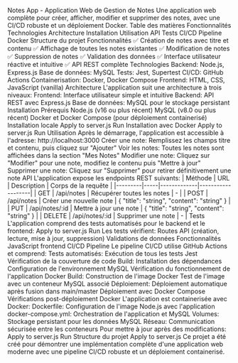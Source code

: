Notes App - Application Web de Gestion de Notes
Une application web complète pour créer, afficher, modifier et supprimer des notes, avec une CI/CD robuste et un déploiement Docker.
Table des matières
Fonctionnalités
Technologies
Architecture
Installation
Utilisation
API
Tests
CI/CD Pipeline
Docker
Structure du projet
Fonctionnalités
✅ Création de notes avec titre et contenu
✅ Affichage de toutes les notes existantes
✅ Modification de notes
✅ Suppression de notes
✅ Validation des données
✅ Interface utilisateur réactive et intuitive
✅ API REST complète
Technologies
Backend: Node.js, Express.js
Base de données: MySQL
Tests: Jest, Supertest
CI/CD: GitHub Actions
Containerisation: Docker, Docker Compose
Frontend: HTML, CSS, JavaScript (vanilla)
Architecture
L'application suit une architecture à trois niveaux:
Frontend: Interface utilisateur simple et intuitive
Backend: API REST avec Express.js
Base de données: MySQL pour le stockage persistant
Installation
Prérequis
Node.js (v16 ou plus récent)
MySQL (v8.0 ou plus récent)
Docker et Docker Compose (pour déploiement containerisé)
Installation locale
Apply to server.js
Run
Installation avec Docker
Apply to server.js
Run
Utilisation
Après le démarrage, l'application est accessible à l'adresse: http://localhost:3000
Créer une note: Remplissez les champs titre et contenu, puis cliquez sur "Ajouter"
Voir les notes: Toutes les notes sont affichées dans la section "Mes Notes"
Modifier une note: Cliquez sur "Modifier" pour une note, modifiez le contenu puis "Mettre à jour"
Supprimer une note: Cliquez sur "Supprimer" pour retirer définitivement une note
API
L'application expose les endpoints REST suivants:
| Méthode | URL | Description | Corps de la requête |
|---------|-----|-------------|-------------------|
| GET | /api/notes | Récupérer toutes les notes | - |
| POST | /api/notes | Créer une nouvelle note | { "title": "string", "content": "string" } |
| PUT | /api/notes/:id | Mettre à jour une note | { "title": "string", "content": "string" } |
| DELETE | /api/notes/:id | Supprimer une note | - |
Tests
L'application comprend des tests automatisés pour le backend et le frontend:
Apply to server.js
Run
Les tests vérifient:
Routes API (création, lecture, mise à jour, suppression)
Validations de données
Fonctionnalités JavaScript frontend
CI/CD Pipeline
Le pipeline CI/CD utilise GitHub Actions et comprend:
Tests automatisés:
Exécution de tous les tests Jest
Vérification de la couverture de code
Build:
Installation des dépendances
Configuration de l'environnement MySQL
Vérification du fonctionnement de l'application
Docker Build:
Construction de l'image Docker
Test de l'image avec un conteneur MySQL associé
Déploiement:
Déploiement automatique après fusion dans main/master
Déploiement avec Docker Compose
Vérifications post-déploiement
Docker
L'application est containerisée avec Docker:
Dockerfile: Configuration de l'image Node.js avec l'application
docker-compose.yml: Orchestration de l'application et MySQL
Volumes: Stockage persistant pour les données MySQL
Réseau: Communication sécurisée entre les conteneurs
Pour mettre à jour après des modifications:
Apply to server.js
Run
Structure du projet
Apply to server.js
Ce projet a été créé pour démontrer une implémentation complète d'une application web moderne avec une pipeline CI/CD robuste et un déploiement containerisé.
